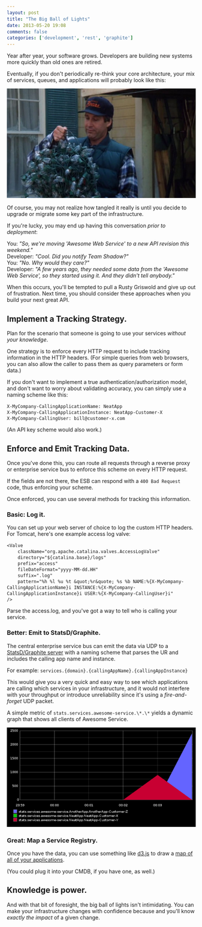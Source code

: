 ```yaml
---
layout: post
title: "The Big Ball of Lights"
date: 2013-05-20 19:08
comments: false
categories: ['development', 'rest', 'graphite']
---
```


Year after year, your software grows. Developers are building new systems more quickly than old ones are retired.

Eventually, if you don't periodically re-think your core architecture, your mix of services, queues, and applications will probably look like this:

![Christmas Vacation Ball of Lights](/assets/2013-05-20/ball-of-lights.jpg)

Of course, you may not realize how tangled it really is until you decide to upgrade or migrate some key part of the infrastructure.

If you're lucky, you may end up having this conversation *prior to deployment*:

You: *"So, we're moving 'Awesome Web Service' to a new API revision this weekend."*  
Developer: *"Cool. Did you notify Team Shadow?"*  
You: *"No. Why would they care?"*  
Developer: *"A few years ago, they needed some data from the 'Awesome Web Service', so they started using it. And they didn't tell anybody."*

When this occurs, you'll be tempted to pull a Rusty Griswold and give up out of frustration. Next time, you should consider these approaches when you build your next great API.

<!-- more -->

## Implement a Tracking Strategy.

Plan for the scenario that someone is going to use your services *without your knowledge*.  

One strategy is to enforce every HTTP request to include tracking information in the HTTP headers. (For simple queries from web browsers, you can also allow the caller to pass them as query parameters or form data.)

If you don't want to implement a true authentication/authorization model, and don't want to worry about validating accuracy, you can simply use a naming scheme like this:

	X-MyCompany-CallingApplicationName: NeatApp
	X-MyCompany-CallingApplicationInstance: NeatApp-Customer-X
	X-MyCompany-CallingUser: bill@customer-x.com

(An API key scheme would also work.)

## Enforce and Emit Tracking Data.

Once you've done this, you can route all requests through a reverse proxy or enterprise service bus to enforce this scheme on every HTTP request.

If the fields are not there, the ESB can respond with a `400 Bad Request` code, thus enforcing your scheme. 

Once enforced, you can use several methods for tracking this information. 

### Basic: Log it.

You can set up your web server of choice to log the custom HTTP headers.  For Tomcat, here's one example access log valve:

	<Valve
    	className="org.apache.catalina.valves.AccessLogValve"
    	directory="${catalina.base}/logs"
    	prefix="access"
    	fileDateFormat="yyyy-MM-dd.HH"
    	suffix=".log"
    	pattern="%h %l %u %t &quot;%r&quote; %s %b NAME:%{X-MyCompany-CallingApplicationName}i INSTANCE:%{X-MyCompany-CallingApplicationInstance}i USER:%{X-MyCompany-CallingUser}i"
	/>


Parse the access.log, and you've got a way to tell who is calling your service.

	
### Better: Emit to StatsD/Graphite.

The central enterprise service bus can emit the data via UDP to a [StatsD/Graphite server](http://codeascraft.com/2011/02/15/measure-anything-measure-everything/) with a naming scheme that parses the UR and includes the calling app name and instance.

For example: `services.{domain}.{callingAppName}.{callingAppInstance}`

This would give you a very quick and easy way to see which applications are calling which services in your infrastructure, and it would not interfere with your throughput or introduce unreliability since it's using a *fire-and-forget* UDP packet.

A simple metric of `stats.services.awesome-service.\*.\*` yields a dynamic graph that shows all clients of Awesome Service.

![Graphite graph](/assets/2013-05-20/graphite.png)

### Great: Map a Service Registry.

Once you have the data, you can use something like [d3.js](http://d3js.org) to draw a [map of all of your applications](http://www.findtheconversation.com/concept-map).  

(You could plug it into your CMDB, if you have one, as well.)

## Knowledge is power.

And with that bit of foresight, the big ball of lights isn't intimidating. You can make your infrastructure changes with confidence because and you'll know *exactly the impact* of a given change.

